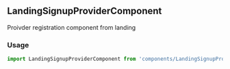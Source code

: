## LandingSignupProviderComponent

Proivder registration component from landing

### Usage

```javascript
import LandingSignupProviderComponent from 'components/LandingSignupProviderComponent/LandingSignupProviderComponent.js';
```
